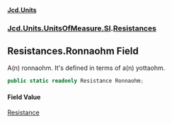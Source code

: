 #### [Jcd.Units](index.md 'index')
### [Jcd.Units.UnitsOfMeasure.SI](Jcd.Units.UnitsOfMeasure.SI.md 'Jcd.Units.UnitsOfMeasure.SI').[Resistances](Jcd.Units.UnitsOfMeasure.SI.Resistances.md 'Jcd.Units.UnitsOfMeasure.SI.Resistances')

## Resistances.Ronnaohm Field

A(n) ronnaohm. It's defined in terms of a(n) yottaohm.

```csharp
public static readonly Resistance Ronnaohm;
```

#### Field Value
[Resistance](Jcd.Units.UnitTypes.Resistance.md 'Jcd.Units.UnitTypes.Resistance')